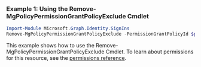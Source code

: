 ### Example 1: Using the Remove-MgPolicyPermissionGrantPolicyExclude Cmdlet
```powershell
Import-Module Microsoft.Graph.Identity.SignIns
Remove-MgPolicyPermissionGrantPolicyExclude -PermissionGrantPolicyId $permissionGrantPolicyId -PermissionGrantConditionSetId $permissionGrantConditionSetId
```
This example shows how to use the Remove-MgPolicyPermissionGrantPolicyExclude Cmdlet.
To learn about permissions for this resource, see the [permissions reference](/graph/permissions-reference).
